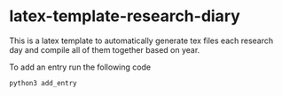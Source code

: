 # latex-template-research-diary
This is a latex template to automatically generate tex files each research day and compile all of them together based on year.

To add an entry run the following code

```
python3 add_entry
```
